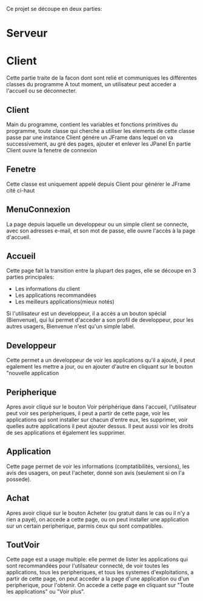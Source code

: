 Ce projet se découpe en deux parties:


Serveur
====================


Client
====================
Cette partie traite de la facon dont sont relié et communiques les différentes classes du programme
A tout moment, un utilisateur peut acceder a l'accueil ou se déconnecter.

Client
----------
Main du programme, contient les variables et fonctions primitives du programme, toute classe qui cherche a utiliser les elements de cette classe passe par une instance
Client génére un JFrame dans lequel on va successivement, au gré des pages, ajouter et enlever les JPanel
En partie Client ouvre la fenetre de connexion

Fenetre
--------------
Cette classe est uniquement appelé depuis Client pour générer le JFrame cité ci-haut

MenuConnexion
----------------

La page depuis laquelle un developpeur ou un simple client se connecte, avec son adresses e-mail, et son mot de passe, elle ouvre l'accès à la page d'accueil.

Accueil
---------------
Cette page fait la transition entre la plupart des pages, elle se découpe en 3 parties principales:
* Les informations du client
* Les applications recommandées
* Les meilleurs applications(mieux notés)

Si l'utilisateur est un developpeur, il a accès a un bouton spécial (Bienvenue), qui lui permet d'acceder a son profil de developpeur, pour les autres usagers, Bienvenue n'est qu'un simple label.

Developpeur
-----------------

Cette permet a un developpeur de voir les applications qu'il a ajouté, il peut egalement les mettre a jour, ou en ajouter d'autre en cliquant sur le bouton "nouvelle application

Peripherique
-----------------
Apres avoir cliqué sur le bouton Voir périphérique dans l'accueil, l'utilisateur peut voir ses peripheriques, il peut a partir de cette page, voir les applications qui sont installer sur chacun d'entre eux, les supprimer, voir quelles autre applications il peut ajouter dessus. Il peut aussi voir les droits de ses applications et également les supprimer.

Application
-------------------
Cette page permet de voir les informations (comptatibilités, versions), les avis des usagers, on peut l'acheter, donné son avis (seulement si on l'a possede).

Achat
-----------
Apres avoir cliqué sur le bouton Acheter (ou gratuit dans le cas ou il n'y a rien a payé), on accede a cette page, ou on peut installer une application sur un certain peripherique, parmis ceux qui sont compatibles.

ToutVoir
------------

Cette page est a usage multiple: elle permet de lister les applications qui sont recommandées pour l'utilsateur connecté, de voir toutes les applications, tous les peripheriques, et tous les systemes d'exploitations, a partir de cette page, on peut acceder a la page d'une application ou d'un peripherique, pour l'obtenir. On accede a cette page en cliquant sur "Toute les applications" ou "Voir plus".

